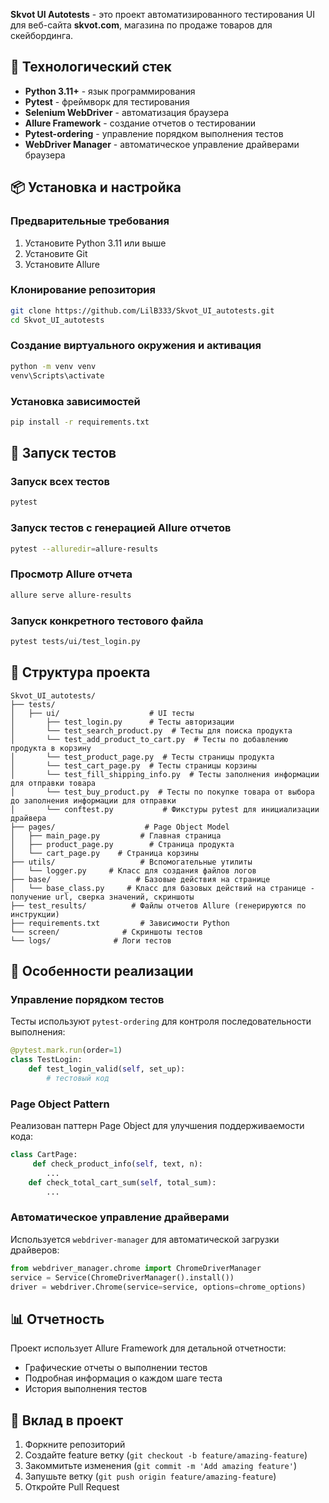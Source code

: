 **Skvot UI Autotests** - это проект автоматизированного тестирования UI для веб-сайта **skvot.com**, магазина по продаже товаров для скейбординга.

## 🚀 Технологический стек

- **Python 3.11+** - язык программирования
- **Pytest** - фреймворк для тестирования
- **Selenium WebDriver** - автоматизация браузера
- **Allure Framework** - создание отчетов о тестировании
- **Pytest-ordering** - управление порядком выполнения тестов
- **WebDriver Manager** - автоматическое управление драйверами браузера

## 📦 Установка и настройка

### Предварительные требования

1. Установите Python 3.11 или выше
2. Установите Git
3. Установите Allure

### Клонирование репозитория

```bash
git clone https://github.com/LilB333/Skvot_UI_autotests.git
cd Skvot_UI_autotests
```

### Создание виртуального окружения и активация

```bash
python -m venv venv
venv\Scripts\activate
```

### Установка зависимостей

```bash
pip install -r requirements.txt
```

## 🏃 Запуск тестов

### Запуск всех тестов

```bash
pytest
```

### Запуск тестов с генерацией Allure отчетов

```bash
pytest --alluredir=allure-results
```

### Просмотр Allure отчета

```bash
allure serve allure-results
```

### Запуск конкретного тестового файла

```bash
pytest tests/ui/test_login.py
```

## 📁 Структура проекта

```
Skvot_UI_autotests/
├── tests/
│   ├── ui/                    # UI тесты
│       ├── test_login.py      # Тесты авторизации
│       └── test_search_product.py  # Тесты для поиска продукта
│       └── test_add_product_to_cart.py  # Тесты по добавлению продукта в корзину
│       └── test_product_page.py  # Тесты страницы продукта
│       └── test_cart_page.py  # Тесты страницы корзины
│       └── test_fill_shipping_info.py  # Тесты заполнения информации для отправки товара
│       └── test_buy_product.py  # Тесты по покупке товара от выбора до заполнения информации для отправки
│       └── conftest.py           # Фикстуры pytest для инициализации драйвера
├── pages/                    # Page Object Model
│   ├── main_page.py         # Главная страница
│   ├── product_page.py        # Страница продукта
│   └── cart_page.py    # Страница корзины
├── utils/                   # Вспомогательные утилиты
│   └── logger.py     # Класс для создания файлов логов
├── base/                   # Базовые действия на странице
│   └── base_class.py     # Класс для базовых действий на странице - получение url, сверка значений, скриншоты
├── test_results/          # Файлы отчетов Allure (генерируются по инструкции)
├── requirements.txt         # Зависимости Python
└── screen/              # Скриншоты тестов
└── logs/              # Логи тестов
```


## 🎯 Особенности реализации

### Управление порядком тестов

Тесты используют `pytest-ordering` для контроля последовательности выполнения:

```python
@pytest.mark.run(order=1)
class TestLogin:
    def test_login_valid(self, set_up):
        # тестовый код
```

### Page Object Pattern

Реализован паттерн Page Object для улучшения поддерживаемости кода:

```python
class CartPage:
     def check_product_info(self, text, n):
        ...
    def check_total_cart_sum(self, total_sum):
        ...
```

### Автоматическое управление драйверами

Используется `webdriver-manager` для автоматической загрузки драйверов:

```python
from webdriver_manager.chrome import ChromeDriverManager
service = Service(ChromeDriverManager().install())
driver = webdriver.Chrome(service=service, options=chrome_options)
```

## 📊 Отчетность

Проект использует Allure Framework для детальной отчетности:
- Графические отчеты о выполнении тестов
- Подробная информация о каждом шаге теста
- История выполнения тестов

## 🤝 Вклад в проект

1. Форкните репозиторий
2. Создайте feature ветку (`git checkout -b feature/amazing-feature`)
3. Закоммитьте изменения (`git commit -m 'Add amazing feature'`)
4. Запушьте ветку (`git push origin feature/amazing-feature`)
5. Откройте Pull Request
